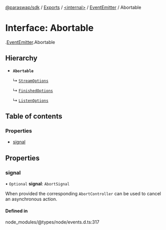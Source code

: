 [@paraswap/sdk](../README.md) / [Exports](../modules.md) / [<internal\>](../modules/internal_.md) / [EventEmitter](../modules/internal_.EventEmitter.md) / Abortable

# Interface: Abortable

[<internal>](../modules/internal_.md).[EventEmitter](../modules/internal_.EventEmitter.md).Abortable

## Hierarchy

- **`Abortable`**

  ↳ [`StreamOptions`](internal_.internal.StreamOptions.md)

  ↳ [`FinishedOptions`](internal_.internal.FinishedOptions.md)

  ↳ [`ListenOptions`](internal_.ListenOptions.md)

## Table of contents

### Properties

- [signal](internal_.EventEmitter.Abortable.md#signal)

## Properties

### signal

• `Optional` **signal**: `AbortSignal`

When provided the corresponding `AbortController` can be used to cancel an asynchronous action.

#### Defined in

node_modules/@types/node/events.d.ts:317
